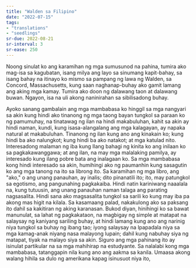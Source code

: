 ```yaml
---
title: "Walden sa Filipino"
date: "2022-07-15"
tags:
- "translations"
- "seedlings"
sr-due: 2022-08-21
sr-interval: 3
sr-ease: 250
---
```


Noong sinulat ko ang karamihan ng mga sumusunod na pahina, tumira ako mag-isa sa kagubatan, isang milya ang layo sa sinumang kapit-bahay, sa isang bahay na itinayo ko mismo sa pampang ng lawa ng Walden, sa Concord, Massachusetts, kung saan naghanap-buhay ako gamit lamang ang aking mga kamay. Tumira ako doon ng dalawang taon at dalawang buwan. Ngayon, isa na uli akong naninirahan sa sibilisadong buhay.

Ayoko sanang gambalain ang mga mambabasa ko hinggil sa mga nangyari sa akin kung hindi ako tinanong ng mga taong bayan tungkol sa paraan ko ng pamumuhay, na tinatawag ng ilan na  hindi makabuluhan, kahit sa akin ay hindi naman, kundi, kung isasa-alangalang ang mga kalagayan, ay napaka natural at makabuluhan. Tinanong ng ilan kung ano ang kinakain ko; kung hindi ba ako nalungkot; kung hindi ba ako natakot; at mga katulad nito. Interesadong malaman ng iba kung Ilang bahagi ng kinita ko ang inilaan ko sa pagkakawanggawa; at ang ilan, na may mga malalaking pamilya, ay interesado kung ilang pobre bata ang inalagaan ko. Sa mga mambabasa kong hindi interesado sa akin, humihingi ako ng paumanhin kung sasagutin ko ang mga tanong na ito sa librong ito. Sa karamihan ng mga libro, ang "ako," o ang unang panauhan, ay inalis; dito pinanatili ito; ito, may patungkol sa egotismo, ang pangunahing pagkakaiba. Hindi natin kariniwang naaalala na, kung tutuusin, ang unang panauhan naman talaga ang parating nagsasalita. Hindi sana ako magsasalita tungkol sa sarili ko kung may iba pa akong mas higit na kilala. Sa kasamaang palad, nakakulong ako sa paksang ito dahil sa kakitiran ng aking karanasan. Bukod diyan, hinihingi ko sa bawat manunulat, sa lahat ng pagkakataon, na magbigay ng simple at matapat na salaysay ng kaniyang sariling buhay, at hindi lamang kung ano ang narinig niya tungkol sa buhay ng ibang tao; iyong salaysay na Ipapadala niya sa mga kamag-anak niyang nasa malayong lupain; dahil kung nabuhay siya ng matapat, tiyak na malayo siya sa akin. Siguro ang mga pahinang ito ay isinulat partikular na sa mga mahihirap na estudyante. Sa nalalabi kong mga mambabasa, tatanggapin nila kung ano ang aakma sa kanila. Umaasa akong walang hihila sa dulo ng amerikana kapag isinusuot niya ito, 